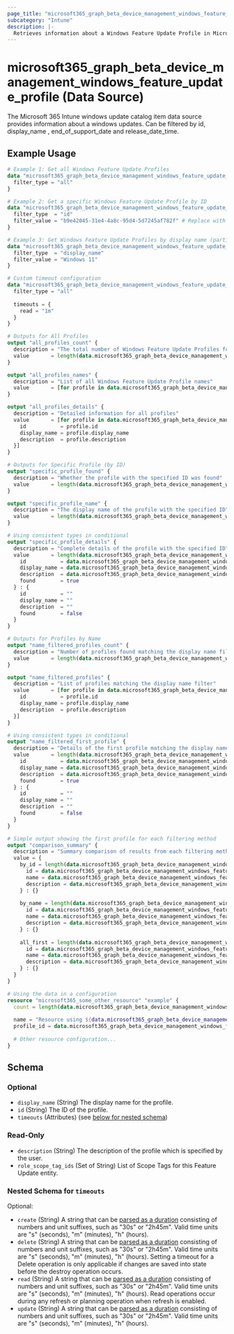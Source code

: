 ```yaml
---
page_title: "microsoft365_graph_beta_device_management_windows_feature_update_profile Data Source - microsoft365"
subcategory: "Intune"
description: |-
  Retrieves information about a Windows Feature Update Profile in Microsoft Intune.
---
```


# microsoft365_graph_beta_device_management_windows_feature_update_profile (Data Source)

The Microsoft 365 Intune windows update catalog item data source provides information about a windows updates. Can be filtered by
id, display_name , end_of_support_date and release_date_time.

## Example Usage

```terraform
# Example 1: Get all Windows Feature Update Profiles
data "microsoft365_graph_beta_device_management_windows_feature_update_profile" "all_profiles" {
  filter_type = "all"
}

# Example 2: Get a specific Windows Feature Update Profile by ID
data "microsoft365_graph_beta_device_management_windows_feature_update_profile" "specific_profile" {
  filter_type  = "id"
  filter_value = "b9e42045-31e4-4a8c-95d4-5d7245af782f" # Replace with actual ID
}

# Example 3: Get Windows Feature Update Profiles by display name (partial match)
data "microsoft365_graph_beta_device_management_windows_feature_update_profile" "by_name" {
  filter_type  = "display_name"
  filter_value = "Windows 11"
}

# Custom timeout configuration
data "microsoft365_graph_beta_device_management_windows_feature_update_profile" "with_timeout" {
  filter_type = "all"
  
  timeouts = {
    read = "1m" 
  }
}

# Outputs for All Profiles
output "all_profiles_count" {
  description = "The total number of Windows Feature Update Profiles found"
  value       = length(data.microsoft365_graph_beta_device_management_windows_feature_update_profile.all_profiles.items)
}

output "all_profiles_names" {
  description = "List of all Windows Feature Update Profile names"
  value       = [for profile in data.microsoft365_graph_beta_device_management_windows_feature_update_profile.all_profiles.items : profile.display_name]
}

output "all_profiles_details" {
  description = "Detailed information for all profiles"
  value       = [for profile in data.microsoft365_graph_beta_device_management_windows_feature_update_profile.all_profiles.items : {
    id           = profile.id
    display_name = profile.display_name
    description  = profile.description
  }]
}

# Outputs for Specific Profile (by ID)
output "specific_profile_found" {
  description = "Whether the profile with the specified ID was found"
  value       = length(data.microsoft365_graph_beta_device_management_windows_feature_update_profile.specific_profile.items) > 0
}

output "specific_profile_name" {
  description = "The display name of the profile with the specified ID"
  value       = length(data.microsoft365_graph_beta_device_management_windows_feature_update_profile.specific_profile.items) > 0 ? data.microsoft365_graph_beta_device_management_windows_feature_update_profile.specific_profile.items[0].display_name : ""
}

# Using consistent types in conditional
output "specific_profile_details" {
  description = "Complete details of the profile with the specified ID"
  value       = length(data.microsoft365_graph_beta_device_management_windows_feature_update_profile.specific_profile.items) > 0 ? {
    id           = data.microsoft365_graph_beta_device_management_windows_feature_update_profile.specific_profile.items[0].id
    display_name = data.microsoft365_graph_beta_device_management_windows_feature_update_profile.specific_profile.items[0].display_name
    description  = data.microsoft365_graph_beta_device_management_windows_feature_update_profile.specific_profile.items[0].description
    found        = true
  } : {
    id           = ""
    display_name = ""
    description  = ""
    found        = false
  }
}

# Outputs for Profiles by Name
output "name_filtered_profiles_count" {
  description = "Number of profiles found matching the display name filter"
  value       = length(data.microsoft365_graph_beta_device_management_windows_feature_update_profile.by_name.items)
}

output "name_filtered_profiles" {
  description = "List of profiles matching the display name filter"
  value       = [for profile in data.microsoft365_graph_beta_device_management_windows_feature_update_profile.by_name.items : {
    id           = profile.id
    display_name = profile.display_name
    description  = profile.description
  }]
}

# Using consistent types in conditional
output "name_filtered_first_profile" {
  description = "Details of the first profile matching the display name filter (if any)"
  value       = length(data.microsoft365_graph_beta_device_management_windows_feature_update_profile.by_name.items) > 0 ? {
    id           = data.microsoft365_graph_beta_device_management_windows_feature_update_profile.by_name.items[0].id
    display_name = data.microsoft365_graph_beta_device_management_windows_feature_update_profile.by_name.items[0].display_name
    description  = data.microsoft365_graph_beta_device_management_windows_feature_update_profile.by_name.items[0].description
    found        = true
  } : {
    id           = ""
    display_name = ""
    description  = ""
    found        = false
  }
}

# Simple output showing the first profile for each filtering method
output "comparison_summary" {
  description = "Summary comparison of results from each filtering method"
  value = {
    by_id = length(data.microsoft365_graph_beta_device_management_windows_feature_update_profile.specific_profile.items) > 0 ? {
      id = data.microsoft365_graph_beta_device_management_windows_feature_update_profile.specific_profile.items[0].id
      name = data.microsoft365_graph_beta_device_management_windows_feature_update_profile.specific_profile.items[0].display_name
      description = data.microsoft365_graph_beta_device_management_windows_feature_update_profile.specific_profile.items[0].description
    } : {}
    
    by_name = length(data.microsoft365_graph_beta_device_management_windows_feature_update_profile.by_name.items) > 0 ? {
      id = data.microsoft365_graph_beta_device_management_windows_feature_update_profile.by_name.items[0].id
      name = data.microsoft365_graph_beta_device_management_windows_feature_update_profile.by_name.items[0].display_name
      description = data.microsoft365_graph_beta_device_management_windows_feature_update_profile.by_name.items[0].description
    } : {}
    
    all_first = length(data.microsoft365_graph_beta_device_management_windows_feature_update_profile.all_profiles.items) > 0 ? {
      id = data.microsoft365_graph_beta_device_management_windows_feature_update_profile.all_profiles.items[0].id
      name = data.microsoft365_graph_beta_device_management_windows_feature_update_profile.all_profiles.items[0].display_name
      description = data.microsoft365_graph_beta_device_management_windows_feature_update_profile.all_profiles.items[0].description
    } : {}
  }
}

# Using the data in a configuration
resource "microsoft365_some_other_resource" "example" {
  count = length(data.microsoft365_graph_beta_device_management_windows_feature_update_profile.by_name.items) > 0 ? 1 : 0
  
  name = "Resource using ${data.microsoft365_graph_beta_device_management_windows_feature_update_profile.by_name.items[0].display_name}"
  profile_id = data.microsoft365_graph_beta_device_management_windows_feature_update_profile.by_name.items[0].id
  
  # Other resource configuration...
}
```

<!-- schema generated by tfplugindocs -->
## Schema

### Optional

- `display_name` (String) The display name for the profile.
- `id` (String) The ID of the profile.
- `timeouts` (Attributes) (see [below for nested schema](#nestedatt--timeouts))

### Read-Only

- `description` (String) The description of the profile which is specified by the user.
- `role_scope_tag_ids` (Set of String) List of Scope Tags for this Feature Update entity.

<a id="nestedatt--timeouts"></a>
### Nested Schema for `timeouts`

Optional:

- `create` (String) A string that can be [parsed as a duration](https://pkg.go.dev/time#ParseDuration) consisting of numbers and unit suffixes, such as "30s" or "2h45m". Valid time units are "s" (seconds), "m" (minutes), "h" (hours).
- `delete` (String) A string that can be [parsed as a duration](https://pkg.go.dev/time#ParseDuration) consisting of numbers and unit suffixes, such as "30s" or "2h45m". Valid time units are "s" (seconds), "m" (minutes), "h" (hours). Setting a timeout for a Delete operation is only applicable if changes are saved into state before the destroy operation occurs.
- `read` (String) A string that can be [parsed as a duration](https://pkg.go.dev/time#ParseDuration) consisting of numbers and unit suffixes, such as "30s" or "2h45m". Valid time units are "s" (seconds), "m" (minutes), "h" (hours). Read operations occur during any refresh or planning operation when refresh is enabled.
- `update` (String) A string that can be [parsed as a duration](https://pkg.go.dev/time#ParseDuration) consisting of numbers and unit suffixes, such as "30s" or "2h45m". Valid time units are "s" (seconds), "m" (minutes), "h" (hours).